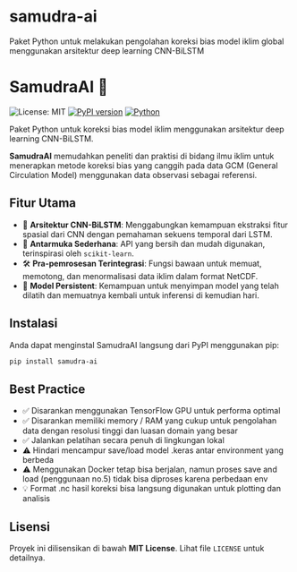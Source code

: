 # samudra-ai
Paket Python untuk melakukan pengolahan koreksi bias model iklim global menggunakan arsitektur deep learning CNN-BiLSTM

# SamudraAI 🌊

![License: MIT](https://img.shields.io/badge/License-MIT-yellow.svg)
[![PyPI version](https://badge.fury.io/py/samudra-ai.svg)](https://pypi.org/project/samudra-ai/)
[![Python](https://img.shields.io/pypi/pyversions/samudra-ai.svg)](https://pypi.org/project/samudra-ai/)

Paket Python untuk koreksi bias model iklim menggunakan arsitektur deep learning CNN-BiLSTM. 

**SamudraAI** memudahkan peneliti dan praktisi di bidang ilmu iklim untuk menerapkan metode koreksi bias yang canggih pada data GCM (General Circulation Model) menggunakan data observasi sebagai referensi.

## Fitur Utama

* 🧠 **Arsitektur CNN-BiLSTM**: Menggabungkan kemampuan ekstraksi fitur spasial dari CNN dengan pemahaman sekuens temporal dari LSTM.
* 📂 **Antarmuka Sederhana**: API yang bersih dan mudah digunakan, terinspirasi oleh `scikit-learn`.
* 🛠️ **Pra-pemrosesan Terintegrasi**: Fungsi bawaan untuk memuat, memotong, dan menormalisasi data iklim dalam format NetCDF.
* 💾 **Model Persistent**: Kemampuan untuk menyimpan model yang telah dilatih dan memuatnya kembali untuk inferensi di kemudian hari.

## Instalasi

Anda dapat menginstal SamudraAI langsung dari PyPI menggunakan pip:

```bash
pip install samudra-ai
```

## Best Practice

* ✅ Disarankan menggunakan TensorFlow GPU untuk performa optimal
* ✅ Disarankan memiliki memory / RAM yang cukup untuk pengolahan data dengan resolusi tinggi dan luasan domain yang besar
* ✅ Jalankan pelatihan secara penuh di lingkungan lokal
* ⚠️ Hindari mencampur save/load model .keras antar environment yang berbeda
* ⚠️ Menggunakan Docker tetap bisa berjalan, namun proses save and load (penggunaan no.5) tidak bisa diproses karena perbedaan env
* 💡 Format .nc hasil koreksi bisa langsung digunakan untuk plotting dan analisis

## Lisensi

Proyek ini dilisensikan di bawah **MIT License**. Lihat file `LICENSE` untuk detailnya.
